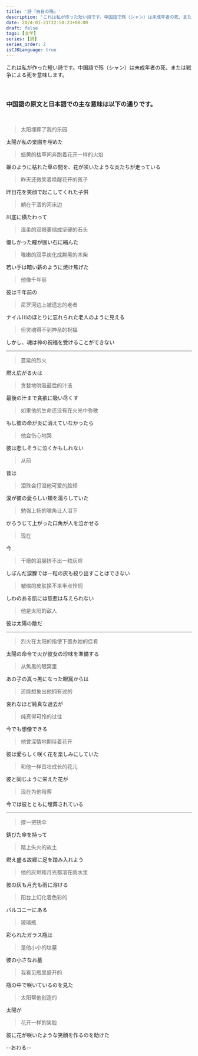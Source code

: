 ```yaml
---
title: '詩『白日の殇』'
description: 'これは私が作った短い詩です。中国語で殇（シャン）は未成年者の死、または戦争による死を意味します。'
date: 2024-01-21T22:50:23+08:00
draft: false
tags: [文学]
series: [詩]
series_order: 2
isCJKLanguage: true
---
```

これは私が作った短い詩です。中国語で殇（シャン）は未成年者の死、または戦争による死を意味します。  
<br/><br/>
### 中国語の原文と日本語での主な意味は以下の通りです。

<br/>

>太阳埋葬了我的乐园  

太陽が私の楽園を埋めた 

>蜡黄的枯草间奔跑着花开一样的火焰  

蝋のように枯れた草の間を、花が咲いたような炎たちが走っている

>昨天还微笑着唤醒花开的孩子  

昨日花を笑顔で起こしてくれた子供

>躺在干涸的河床边  

川底に横たわって

>温柔的双眼萎缩成坚硬的石头  

優しかった瞳が固い石に縮んた

>稚嫩的双手炭化成黝黑的木柴  

若い手は暗い薪のように焼け焦げた

>他像千年前  

彼は千年前の

>尼罗河边上被遗忘的老者  

ナイル川のほとりに忘れられた老人のように見える

>但灵魂得不到神圣的祝福  

しかし、魂は神の祝福を受けることができない

____________

>蔓延的烈火  

燃え広がる火は

>贪婪地吮吸最后的汁液  

最後の汁まで貪欲に吸い尽くす

>如果他的生命还没有在火光中弥散  

もし彼の命が炎に消えていなかったら

>他会伤心地哭  

彼は悲しそうに泣くかもしれない

>从前  

昔は

>泪珠会打湿他可爱的脸颊  

涙が彼の愛らしい頬を濡らしていた

>勉强上扬的嘴角让人泪下  

かろうじて上がった口角が人を泣かせる

>现在  

今 

>干瘪的泪腺挤不出一粒灰烬  

しぼんだ涙腺では一粒の灰も絞り出すことはできない

>皱缩的皮肤换不来半点怜悯  

しわのある肌には慈悲は与えられない

>他是太阳的敌人  

彼は太陽の敵だ

-----------

>烈火在太阳的指使下置办她的佳肴  

太陽の命令で火が彼女の珍味を準備する

>从焦黑的眼窝里  

あの子の真っ黒になった眼窩からは

>还能想象出他拥有过的  

哀れなほど純真な過去が

>纯真得可怜的过往  

今でも想像できる

>他曾深情地期待着花开  

彼は愛らしく咲く花を楽しみにしていた

>和他一样茁壮成长的花儿  

彼と同じように栄えた花が

>现在为他陪葬  

今では彼とともに埋葬されている

-----------

>撑一把锈伞  

錆びた傘を持って

>踏上失火的故土  

燃え盛る故郷に足を踏み入れよう

>他的灰烬和月光都溶在雨水里  

彼の灰も月光も雨に溶ける

>阳台上幻化着色彩的

バルコニーにある

>玻璃瓶  

彩られたガラス瓶は

>是他小小的坟墓  

彼の小さなお墓

>我看见瓶里盛开的

瓶の中で咲いているのを見た

>太阳帮他创造的

太陽が

>花开一样的笑脸  

彼に花が咲いたような笑顔を作るのを助けた  


--おわる--

